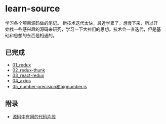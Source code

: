 # learn-source
学习各个项目源码做的笔记。
新技术迭代太快，最近学累了，想慢下来，所以开始找一些感兴趣的源码来研究，学习一下大神们的思想。技术会一直迭代，但是基础和思想的东西是相通的。

## 已完成
- [01_redux](https://github.com/Middletwo-Kid/learn-source/blob/main/01_redux.md)
- [02_redux-thunk](https://github.com/Middletwo-Kid/learn-source/blob/main/02_redux-thunk.md)
- [03_react-redux](https://github.com/Middletwo-Kid/learn-source/blob/main/03_react-redux.md)
- [04_axios](https://github.com/Middletwo-Kid/learn-source/blob/main/04_axios.md)
- [05_number-precision和bignumber.js](https://github.com/Middletwo-Kid/learn-source/blob/main/05_number-precision%E5%92%8Cbignumber.js)
## 附录
- [源码中有用的代码片段](https://github.com/Middletwo-Kid/learn-source/blob/main/00_appendix.md)
